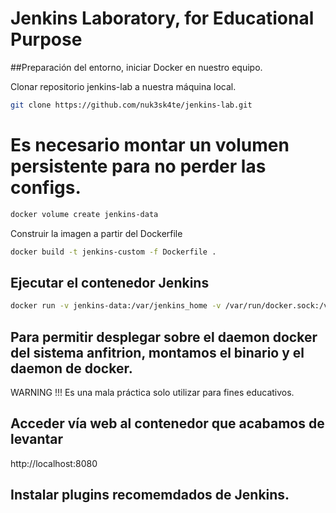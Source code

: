 # Jenkins Laboratory, for Educational Purpose

##Preparación del entorno, iniciar Docker en nuestro equipo.

Clonar repositorio jenkins-lab a nuestra máquina local.


```bash
git clone https://github.com/nuk3sk4te/jenkins-lab.git
```
# Es necesario montar un volumen persistente para no perder las configs.

```bash
docker volume create jenkins-data
```
Construir la imagen a partir del Dockerfile

```bash
docker build -t jenkins-custom -f Dockerfile .
```

## Ejecutar el contenedor Jenkins
```bash
docker run -v jenkins-data:/var/jenkins_home -v /var/run/docker.sock:/var/run/docker.sock -v /usr/local/bin/docker:/usr/local/bin/docker -d --name jenkins-cicd -p 8080:8080 -p 50000:50000 jenkins-custom
```
## Para permitir desplegar sobre el daemon docker del sistema anfitrion, montamos el binario y el daemon de docker. 
WARNING !!!  Es una mala práctica solo utilizar para fines educativos.

## Acceder vía web al contenedor que acabamos de levantar
http://localhost:8080

## Instalar plugins recomemdados de Jenkins.



